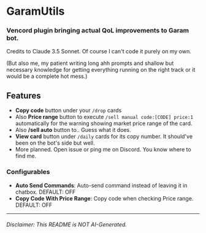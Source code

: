 # GaramUtils

### Vencord plugin bringing actual QoL improvements to Garam bot.

Credits to Claude 3.5 Sonnet. Of course I can't code it purely on my own.

(But also me, my patient writing long ahh prompts and shallow but necessary knowledge for getting everything running on the right track or it would be a complete hot mess.)

## Features

- **Copy code** button under your `/drop` cards
- Also **Price range** button to execute `/sell manual code:[CODE] price:1` automatically for the warning showing market price range of the card.
- Also **/sell auto** button to.. Guess what it does.
- **View card** button under `/daily` cards for its copy number. It should've been on the bot's side but well.
- More planned. Open issue or ping me on Discord. You know where to find me.

### Configurables

- **Auto Send Commands**: Auto-send command instead of leaving it in chatbox. DEFAULT: OFF
- **Copy Code With Price Range**: Copy code when checking Price range. DEFAULT: OFF

------

###### Disclaimer: This README is NOT AI-Generated.
